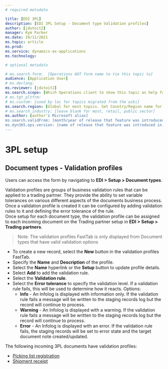 ```yaml
---
# required metadata

title: [EDI 3PL]
description: [EDI 3PL Setup - Document type Validation profiles]
author: [jdutoit2]
manager: Kym Parker
ms.date: 19/11/2021
ms.topic: article
ms.prod: 
ms.service: dynamics-ax-applications
ms.technology: 

# optional metadata

# ms.search.form:  [Operations AOT form name to tie this topic to]
audience: [Application User]
# ms.devlang: 
ms.reviewer: [jdutoit2]
ms.search.scope: [Which Operations client to show this topic as help for, to be set by content strategist, see list here: https://microsoft.sharepoint.com/teams/DynDoc/_layouts/15/WopiFrame.aspx?sourcedoc={23419e1c-eb64-42e9-aa9b-79875b428718}&action=edit&wd=target%28Core%20Dynamics%20AX%20CP%20requirements%2Eone%7C4CC185C0%2DEFAA%2D42CD%2D94B9%2D8F2A45E7F61A%2FVersions%20list%20for%20docs%20topics%7CC14BE630%2D5151%2D49D6%2D8305%2D554B5084593C%2F%29]
# ms.tgt_pltfrm: 
# ms.custom: [used by loc for topics migrated from the wiki]
ms.search.region: [Global for most topics. Set Country/Region name for localizations]
# ms.search.industry: [leave blank for most, retail, public sector]
ms.author: [author's Microsoft alias]
ms.search.validFrom: [month/year of release that feature was introduced in, in format yyyy-mm-dd]
ms.dyn365.ops.version: [name of release that feature was introduced in, see list here: https://microsoft.sharepoint.com/teams/DynDoc/_layouts/15/WopiFrame.aspx?sourcedoc={23419e1c-eb64-42e9-aa9b-79875b428718}&action=edit&wd=target%28Core%20Dynamics%20AX%20CP%20requirements%2Eone%7C4CC185C0%2DEFAA%2D42CD%2D94B9%2D8F2A45E7F61A%2FVersions%20list%20for%20docs%20topics%7CC14BE630%2D5151%2D49D6%2D8305%2D554B5084593C%2F%29]
---
```


# 3PL setup
## Document types - Validation profiles

Users can access the form by navigating to **EDI > Setup > Document types**.

Validation profiles are groups of business validation rules that can be applied to a trading partner. They provide the ability to set variable tolerances on various different aspects of the documents business process. Once a validation profile is created it can be configured by adding validation rules to it and defining the error tolerance of the rule. <br>
Once setup for each document type, the validation profile can be assigned to each incoming document on the Trading partner setup in **EDI > Setup > Trading partners**.

> Note:  The validation profiles FastTab is only displayed from Document types that have valid validation options

- To create a new record, select the **New** button in the validation profiles FastTab.
- Specify the **Name** and **Description** of the profile.
- Select the **Name** hyperlink or the **Setup** button to update profile details.
- Select **Add** to add the validation rule.
- Select the **Validation rule**.
- Select the **Error tolerance** to specify the validation level.  If a validation rule fails, this will be used to determine how it reacts. Options:
  - **Info** - An Infolog is displayed with information only. If the validation rule fails a message will be written to the staging records log but the record will continue to process.
  - **Warning** - An Infolog is displayed with a warning. If the validation rule fails a message will be written to the staging records log but the record will continue to process. 
  - **Error** - An Infolog is displayed with an error. If the validation rule fails, the staging records will be set to error state and the target document note created/updated. 

The following incoming 3PL documents have validation profiles:
- [Picking list registration]()
- [Shipment receipt]()

